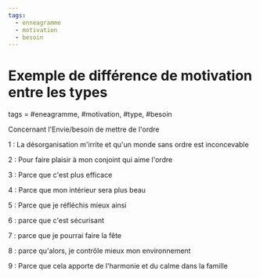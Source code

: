 ```yaml
---
tags:
  - enneagramme
  - motivation
  - besoin
---
```


# Exemple de différence de motivation entre les types
tags = #eneagramme, #motivation, #type, #besoin

Concernant l'Envie/besoin de mettre de l'ordre

1 : La désorganisation m'irrite et qu'un monde sans ordre est inconcevable

2 : Pour faire plaisir à mon conjoint qui aime l'ordre

3 : Parce que c'est plus efficace

4 : Parce que mon intérieur sera plus beau

5 : Parce que je réfléchis mieux ainsi

6 : parce que c'est sécurisant

7 : parce que je pourrai faire la fête

8 : parce qu'alors, je contrôle mieux mon environnement

9 : Parce que cela apporte de l'harmonie et du calme dans la famille

